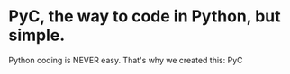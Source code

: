 # PyC, the way to code in Python, but simple.
Python coding is NEVER easy. That's why we created this: PyC
